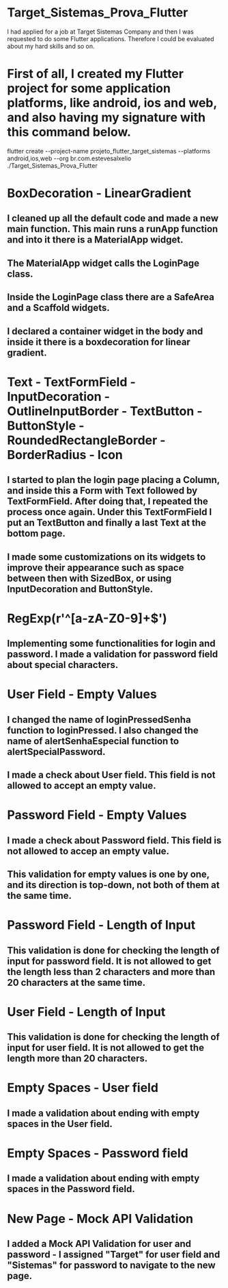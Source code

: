 # Target_Sistemas_Prova_Flutter
I had applied for a job at Target Sistemas Company and then I was requested to do some Flutter applications. Therefore I could be evaluated about my hard skills and so on.

# First of all, I created my Flutter project for some application platforms, like android, ios and web, and also having my signature with this command below.
flutter create --project-name projeto_flutter_target_sistemas --platforms android,ios,web --org br.com.estevesalxelio ./Target_Sistemas_Prova_Flutter

# BoxDecoration - LinearGradient

## I cleaned up all the default code and made a new main function. This main runs a runApp function and into it there is a MaterialApp widget.
## The MaterialApp widget calls the LoginPage class.
## Inside the LoginPage class there are a SafeArea and a Scaffold widgets.
## I declared a container widget in the body and inside it there is a boxdecoration for linear gradient. 

# Text - TextFormField - InputDecoration - OutlineInputBorder - TextButton - ButtonStyle - RoundedRectangleBorder - BorderRadius - Icon 

## I started to plan the login page placing a Column, and inside this a Form with Text followed by TextFormField. After doing that, I repeated the process once again. Under this TextFormField I put an TextButton and finally a last Text at the bottom page.
## I made some customizations on its widgets to improve their appearance such as space between then with SizedBox, or using InputDecoration and ButtonStyle.

# RegExp(r'^[a-zA-Z0-9]+$') 

## Implementing some functionalities for login and password. I made a validation for password field about special characters.

# User Field - Empty Values

## I changed the name of loginPressedSenha function to loginPressed. I also changed the name of alertSenhaEspecial function to alertSpecialPassword.
## I made a check about User field. This field is not allowed to accept an empty value.

# Password Field - Empty Values

## I made a check about Password field. This field is not allowed to accep an empty value. 
## This validation for empty values is one by one, and its direction is top-down, not both of them at the same time.

# Password Field - Length of Input

## This validation is done for checking the length of input for password field. It is not allowed to get the length less than 2 characters and more than 20 characters at the same time.

# User Field - Length of Input

## This validation is done for checking the length of input for user field. It is not allowed to get the length more than 20 characters.

# Empty Spaces - User field

## I made a validation about ending with empty spaces in the User field.

# Empty Spaces - Password field

## I made a validation about ending with empty spaces in the Password field.

# New Page - Mock API Validation

## I added a Mock API Validation for user and password - I assigned "Target" for user field and "Sistemas" for password to navigate to the new page. 
